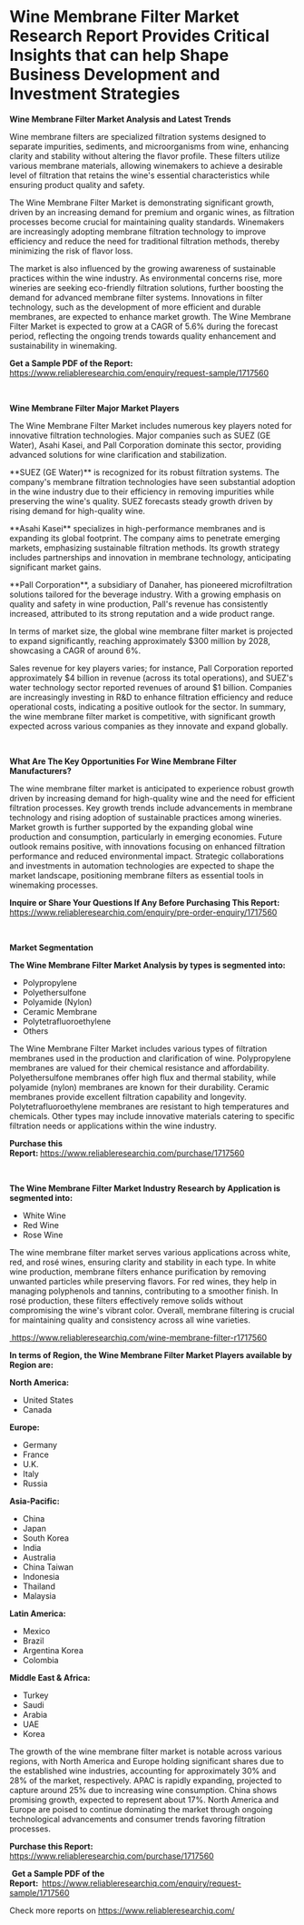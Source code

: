 <p><h1>Wine Membrane Filter Market Research Report Provides Critical Insights that can help Shape Business Development and Investment Strategies</h1></p><p><strong>Wine Membrane Filter Market Analysis and Latest Trends</strong></p>
<p><p>Wine membrane filters are specialized filtration systems designed to separate impurities, sediments, and microorganisms from wine, enhancing clarity and stability without altering the flavor profile. These filters utilize various membrane materials, allowing winemakers to achieve a desirable level of filtration that retains the wine's essential characteristics while ensuring product quality and safety.</p><p>The Wine Membrane Filter Market is demonstrating significant growth, driven by an increasing demand for premium and organic wines, as filtration processes become crucial for maintaining quality standards. Winemakers are increasingly adopting membrane filtration technology to improve efficiency and reduce the need for traditional filtration methods, thereby minimizing the risk of flavor loss.</p><p>The market is also influenced by the growing awareness of sustainable practices within the wine industry. As environmental concerns rise, more wineries are seeking eco-friendly filtration solutions, further boosting the demand for advanced membrane filter systems. Innovations in filter technology, such as the development of more efficient and durable membranes, are expected to enhance market growth. The Wine Membrane Filter Market is expected to grow at a CAGR of 5.6% during the forecast period, reflecting the ongoing trends towards quality enhancement and sustainability in winemaking.</p></p>
<p><strong>Get a Sample PDF of the Report:&nbsp;</strong> <a href="https://www.reliableresearchiq.com/enquiry/request-sample/1717560?utm_campaign=2212&utm_medium=2&utm_source=Github&utm_content=ia&utm_term=02042025&utm_id=wine-membrane-filter">https://www.reliableresearchiq.com/enquiry/request-sample/1717560</a></p>
<p>&nbsp;</p>
<p><strong>Wine Membrane Filter Major Market Players</strong></p>
<p><p>The Wine Membrane Filter Market includes numerous key players noted for innovative filtration technologies. Major companies such as SUEZ (GE Water), Asahi Kasei, and Pall Corporation dominate this sector, providing advanced solutions for wine clarification and stabilization.</p><p>**SUEZ (GE Water)** is recognized for its robust filtration systems. The company's membrane filtration technologies have seen substantial adoption in the wine industry due to their efficiency in removing impurities while preserving the wine's quality. SUEZ forecasts steady growth driven by rising demand for high-quality wine.</p><p>**Asahi Kasei** specializes in high-performance membranes and is expanding its global footprint. The company aims to penetrate emerging markets, emphasizing sustainable filtration methods. Its growth strategy includes partnerships and innovation in membrane technology, anticipating significant market gains.</p><p>**Pall Corporation**, a subsidiary of Danaher, has pioneered microfiltration solutions tailored for the beverage industry. With a growing emphasis on quality and safety in wine production, Pall's revenue has consistently increased, attributed to its strong reputation and a wide product range.</p><p>In terms of market size, the global wine membrane filter market is projected to expand significantly, reaching approximately $300 million by 2028, showcasing a CAGR of around 6%. </p><p>Sales revenue for key players varies; for instance, Pall Corporation reported approximately $4 billion in revenue (across its total operations), and SUEZ's water technology sector reported revenues of around $1 billion. Companies are increasingly investing in R&D to enhance filtration efficiency and reduce operational costs, indicating a positive outlook for the sector. In summary, the wine membrane filter market is competitive, with significant growth expected across various companies as they innovate and expand globally.</p></p>
<p>&nbsp;</p>
<p><strong>What Are The Key Opportunities For Wine Membrane Filter Manufacturers?</strong></p>
<p><p>The wine membrane filter market is anticipated to experience robust growth driven by increasing demand for high-quality wine and the need for efficient filtration processes. Key growth trends include advancements in membrane technology and rising adoption of sustainable practices among wineries. Market growth is further supported by the expanding global wine production and consumption, particularly in emerging economies. Future outlook remains positive, with innovations focusing on enhanced filtration performance and reduced environmental impact. Strategic collaborations and investments in automation technologies are expected to shape the market landscape, positioning membrane filters as essential tools in winemaking processes.</p></p>
<p><strong>Inquire or Share Your Questions If Any Before Purchasing This Report:</strong> <a href="https://www.reliableresearchiq.com/enquiry/pre-order-enquiry/1717560?utm_campaign=2212&utm_medium=2&utm_source=Github&utm_content=ia&utm_term=02042025&utm_id=wine-membrane-filter">https://www.reliableresearchiq.com/enquiry/pre-order-enquiry/1717560</a></p>
<p>&nbsp;</p>
<p><strong>Market Segmentation</strong></p>
<p><strong>The Wine Membrane Filter Market Analysis by types is segmented into:</strong></p>
<p><ul><li>Polypropylene</li><li>Polyethersulfone</li><li>Polyamide (Nylon)</li><li>Ceramic Membrane</li><li>Polytetrafluoroethylene</li><li>Others</li></ul></p>
<p><p>The Wine Membrane Filter Market includes various types of filtration membranes used in the production and clarification of wine. Polypropylene membranes are valued for their chemical resistance and affordability. Polyethersulfone membranes offer high flux and thermal stability, while polyamide (nylon) membranes are known for their durability. Ceramic membranes provide excellent filtration capability and longevity. Polytetrafluoroethylene membranes are resistant to high temperatures and chemicals. Other types may include innovative materials catering to specific filtration needs or applications within the wine industry.</p></p>
<p><strong>Purchase this Report:&nbsp;</strong><a href="https://www.reliableresearchiq.com/purchase/1717560?utm_campaign=2212&utm_medium=2&utm_source=Github&utm_content=ia&utm_term=02042025&utm_id=wine-membrane-filter">https://www.reliableresearchiq.com/purchase/1717560</a></p>
<p>&nbsp;</p>
<p><strong>The Wine Membrane Filter Market Industry Research by Application is segmented into:</strong></p>
<p><ul><li>White Wine</li><li>Red Wine</li><li>Rose Wine</li></ul></p>
<p><p>The wine membrane filter market serves various applications across white, red, and rosé wines, ensuring clarity and stability in each type. In white wine production, membrane filters enhance purification by removing unwanted particles while preserving flavors. For red wines, they help in managing polyphenols and tannins, contributing to a smoother finish. In rosé production, these filters effectively remove solids without compromising the wine's vibrant color. Overall, membrane filtering is crucial for maintaining quality and consistency across all wine varieties.</p></p>
<p><a href="https://www.reliableresearchiq.com/wine-membrane-filter-r1717560?utm_campaign=2212&utm_medium=2&utm_source=Github&utm_content=ia&utm_term=02042025&utm_id=wine-membrane-filter">&nbsp;https://www.reliableresearchiq.com/wine-membrane-filter-r1717560</a></p>
<p><strong>In terms of Region, the Wine Membrane Filter Market Players available by Region are:</strong></p>
<p>
    <p> <strong> North America: </strong>
        <ul>
            <li>United States</li>
            <li>Canada</li>
        </ul>
        </p> 
    <p> <strong> Europe: </strong>
        <ul>
            <li>Germany</li>
            <li>France</li>
            <li>U.K.</li>
            <li>Italy</li>
            <li>Russia</li>
        </ul>
        </p> 
    <p> <strong> Asia-Pacific: </strong>
        <ul>
            <li>China</li>
            <li>Japan</li>
            <li>South Korea</li>
            <li>India</li>
            <li>Australia</li>
            <li>China Taiwan</li>
            <li>Indonesia</li>
            <li>Thailand</li>
            <li>Malaysia</li>
        </ul>
        </p> 
    <p> <strong> Latin America: </strong>
        <ul>
            <li>Mexico</li>
            <li>Brazil</li>
            <li>Argentina Korea</li>
            <li>Colombia</li>
        </ul>
        </p> 
    <p> <strong> Middle East & Africa: </strong>
        <ul>
            <li>Turkey</li>
            <li>Saudi</li>
            <li>Arabia</li>
            <li>UAE</li>
            <li>Korea</li>
        </ul>
    </p>
    </p>
<p><p>The growth of the wine membrane filter market is notable across various regions, with North America and Europe holding significant shares due to the established wine industries, accounting for approximately 30% and 28% of the market, respectively. APAC is rapidly expanding, projected to capture around 25% due to increasing wine consumption. China shows promising growth, expected to represent about 17%. North America and Europe are poised to continue dominating the market through ongoing technological advancements and consumer trends favoring filtration processes.</p></p>
<p><strong>Purchase this Report: </strong><a href="https://www.reliableresearchiq.com/purchase/1717560?utm_campaign=2212&utm_medium=2&utm_source=Github&utm_content=ia&utm_term=02042025&utm_id=wine-membrane-filter">https://www.reliableresearchiq.com/purchase/1717560</a></p>
<p>&nbsp;<strong>Get a Sample PDF of the Report:&nbsp;&nbsp;</strong><a href="https://www.reliableresearchiq.com/enquiry/request-sample/1717560?utm_campaign=2212&utm_medium=2&utm_source=Github&utm_content=ia&utm_term=02042025&utm_id=wine-membrane-filter">https://www.reliableresearchiq.com/enquiry/request-sample/1717560</a></p>
<p><strong></strong></p>
<p>Check more reports on <a href="https://www.reliableresearchiq.com/?utm_campaign=2212&utm_medium=2&utm_source=Github&utm_content=ia&utm_term=02042025&utm_id=wine-membrane-filter">https://www.reliableresearchiq.com/</a></p>